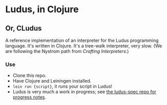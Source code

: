 # Ludus, in Clojure
## Or, CLudus

A reference implementation of an interpreter for the Ludus programming language. It's written in Clojure. It's a tree-walk interpreter, very slow. (We are following the Nystrom path from _Crafting Interpreters_.)

### Use
* Clone this repo.
* Have Clojure and Leiningen installed.
* `lein run {script}`, it runs your script in Ludus!
* Ludus is very much a work in progress; see [the ludus-spec repo for progress notes](https://github.com/thinking-with-computers/ludus-spec).
